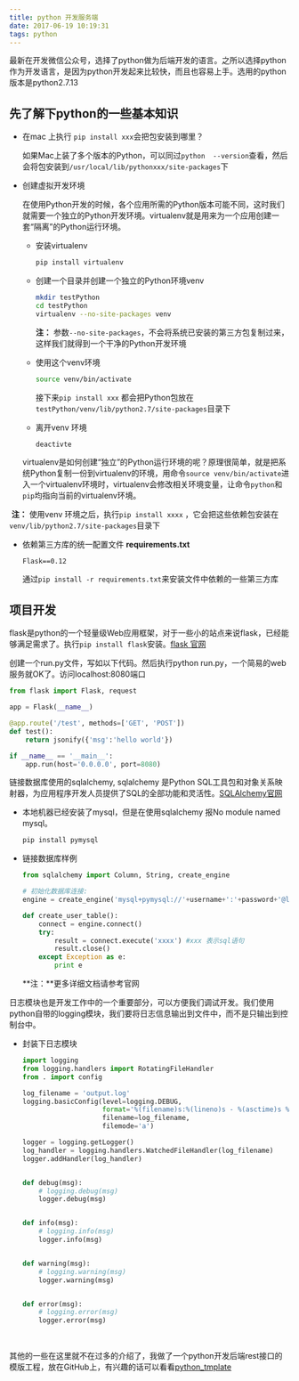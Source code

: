 ```yaml
---
title: python 开发服务端
date: 2017-06-19 10:19:31
tags: python
---
```


最新在开发微信公众号，选择了python做为后端开发的语言。之所以选择python作为开发语言，是因为python开发起来比较快，而且也容易上手。选用的python版本是python2.7.13



## 先了解下python的一些基本知识

- 在mac 上执行  `pip install xxx`会把包安装到哪里？

  如果Mac上装了多个版本的Python，可以同过`python  --version`查看，然后会将包安装到`/usr/local/lib/pythonxxx/site-packages`下

- 创建虚拟开发环境

  在使用Python开发的时候，各个应用所需的Python版本可能不同，这时我们就需要一个独立的Python开发环境。virtualenv就是用来为一个应用创建一套“隔离”的Python运行环境。

  - 安装virtualenv

    ```sh
    pip install virtualenv
    ```

  - 创建一个目录并创建一个独立的Python环境venv

    ```sh
    mkdir testPython
    cd testPython
    virtualenv --no-site-packages venv
    ```

    **注：** 参数`--no-site-packages`，不会将系统已安装的第三方包复制过来，这样我们就得到一个干净的Python开发环境

  - 使用这个venv环境

    ```sh
    source venv/bin/activate
    ```

    接下来`pip install xxx` 都会把Python包放在`testPython/venv/lib/python2.7/site-packages`目录下

  - 离开venv 环境

     ```sh
     deactivte
     ```

  virtualenv是如何创建“独立”的Python运行环境的呢？原理很简单，就是把系统Python复制一份到virtualenv的环境，用命令`source venv/bin/activate`进入一个virtualenv环境时，virtualenv会修改相关环境变量，让命令`python`和`pip`均指向当前的virtualenv环境。




​	**注：** 使用venv 环境之后，执行`pip install xxxx` ，它会把这些依赖包安装在`venv/lib/python2.7/site-packages`目录下

- 依赖第三方库的统一配置文件 **requirements.txt**

  ```text
  Flask==0.12
  ```

  通过`pip install -r requirements.txt`来安装文件中依赖的一些第三方库




<!-- more -->



## 项目开发

flask是python的一个轻量级Web应用框架，对于一些小的站点来说flask，已经能够满足需求了。执行`pip install flask`安装。[flask 官网](http://flask.pocoo.org/)

创建一个run.py文件，写如以下代码。然后执行python run.py，一个简易的web服务就OK了。访问localhost:8080端口

```python
from flask import Flask, request

app = Flask(__name__)

@app.route('/test', methods=['GET', 'POST'])
def test():
    return jsonify({'msg':'hello world'})

if __name__ == '__main__':
    app.run(host='0.0.0.0', port=8080)
```



链接数据库使用的sqlalchemy,	sqlalchemy 是Python SQL工具包和对象关系映射器，为应用程序开发人员提供了SQL的全部功能和灵活性。[SQLAlchemy官网](http://www.sqlalchemy.org/)


- 本地机器已经安装了mysql，但是在使用sqlalchemy 报No module named mysql。

   ```python 
   pip install pymysql
   ```

- 链接数据库样例

   ```python
   from sqlalchemy import Column, String, create_engine

   # 初始化数据库连接:
   engine = create_engine('mysql+pymysql://'+username+':'+password+'@localhost:3306/doudouSpace')

   def create_user_table():
       connect = engine.connect()
       try:
           result = connect.execute('xxxx') #xxx 表示sql语句
           result.close()
       except Exception as e:
           print e

   ```

   **注：**更多详细文档请参考官网



日志模块也是开发工作中的一个重要部分，可以方便我们调试开发。我们使用python自带的logging模块，我们要将日志信息输出到文件中，而不是只输出到控制台中。

- 封装下日志模块

  ```python
  import logging
  from logging.handlers import RotatingFileHandler
  from . import config

  log_filename = 'output.log'
  logging.basicConfig(level=logging.DEBUG,
                      format='%(filename)s:%(lineno)s - %(asctime)s %(levelname)s %(message)s',
                      filename=log_filename,
                      filemode='a')

  logger = logging.getLogger()
  log_handler = logging.handlers.WatchedFileHandler(log_filename)
  logger.addHandler(log_handler)


  def debug(msg):
      # logging.debug(msg)
      logger.debug(msg)


  def info(msg):
      # logging.info(msg)
      logger.info(msg)


  def warning(msg):
      # logging.warning(msg)
      logger.warning(msg)


  def error(msg):
      # logging.error(msg)
      logger.error(msg)
  ```

  ​

其他的一些在这里就不在过多的介绍了，我做了一个python开发后端rest接口的模版工程，放在GitHub上，有兴趣的话可以看看[python_tmplate](https://github.com/Cocoon-break/python_tmplate)  




